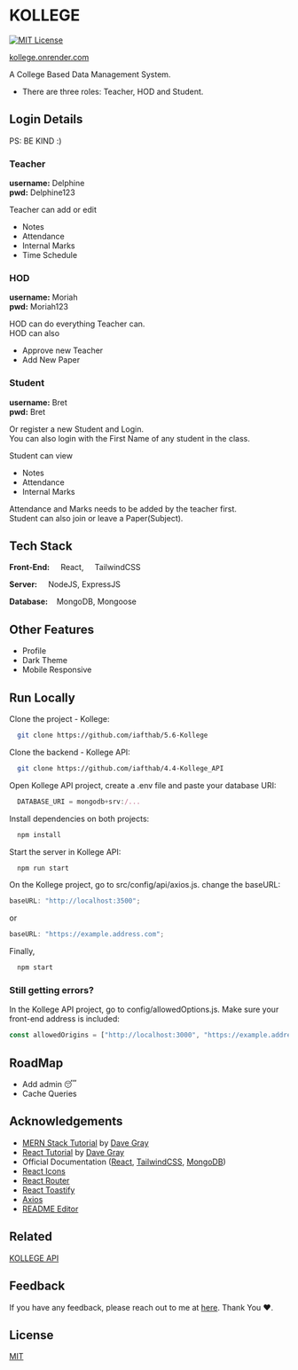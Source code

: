 # KOLLEGE

[![MIT License](https://img.shields.io/badge/License-MIT-green.svg)](https://choosealicense.com/licenses/mit/)

[kollege.onrender.com](https://kollege.onrender.com)

A College Based Data Management System.

- There are three roles: Teacher, HOD and Student.

## Login Details

PS: BE KIND :)

### Teacher

**username:** Delphine  
**pwd:** Delphine123

Teacher can add or edit

- Notes
- Attendance
- Internal Marks
- Time Schedule

### HOD

**username:** Moriah  
**pwd:** Moriah123

HOD can do everything Teacher can.  
HOD can also

- Approve new Teacher
- Add New Paper

### Student

**username:** Bret  
**pwd:** Bret

Or register a new Student and Login.  
You can also login with the First Name of any student in the class.

Student can view

- Notes
- Attendance
- Internal Marks

Attendance and Marks needs to be added by the teacher first.  
Student can also join or leave a Paper(Subject).

## Tech Stack

**Front-End:** <img src="https://cdn.svgporn.com/logos/react.svg" height="12" width="12"> React, <img src="https://cdn.svgporn.com/logos/tailwindcss-icon.svg" height="12" width="12"> TailwindCSS

**Server:** <img src="https://cdn.svgporn.com/logos/nodejs-icon.svg" height="12" width="12"> NodeJS, ExpressJS

**Database:** <img src="https://cdn.svgporn.com/logos/mongodb-icon.svg" height="12" width="12">MongoDB, Mongoose

## Other Features

- Profile
- Dark Theme
- Mobile Responsive

## Run Locally

Clone the project - Kollege:

```bash
  git clone https://github.com/iafthab/5.6-Kollege
```

Clone the backend - Kollege API:

```bash
  git clone https://github.com/iafthab/4.4-Kollege_API
```

Open Kollege API project, create a .env file and paste your database URI:

```javascript
  DATABASE_URI = mongodb+srv:/...
```

Install dependencies on both projects:

```bash
  npm install
```

Start the server in Kollege API:

```bash
  npm run start
```

On the Kollege project, go to src/config/api/axios.js. change the baseURL:

```javascript
baseURL: "http://localhost:3500";
```

or

```javascript
baseURL: "https://example.address.com";
```

Finally,

```bash
  npm start
```

### Still getting errors?

In the Kollege API project, go to config/allowedOptions.js. Make sure your front-end address is included:

```javascript
const allowedOrigins = ["http://localhost:3000", "https://example.address.com"];
```

## RoadMap

- Add admin 😴
- Cache Queries

## Acknowledgements

- [MERN Stack Tutorial](https://www.youtube.com/watch?v=CvCiNeLnZ00&pp=ygUOZGF2ZSBncmF5IGZ1bGw%3D) by [Dave Gray](https://github.com/gitdagray)
- [React Tutorial](https://www.youtube.com/watch?v=RVFAyFWO4go&pp=ygUOZGF2ZSBncmF5IGZ1bGw%3D) by [Dave Gray](https://github.com/gitdagray)
- Official Documentation ([React](https://react.dev/), [TailwindCSS](https://tailwindcss.com/), [MongoDB](https://www.mongodb.com/docs/))
- [React Icons](https://react-icons.github.io/react-icons/search)
- [React Router](https://reactrouter.com/en/main)
- [React Toastify](https://fkhadra.github.io/react-toastify/introduction)
- [Axios](https://axios-http.com/)
- [README Editor](readme.so)

## Related

[KOLLEGE API](https://github.com/afthab-i/4.4-Kollege_API)

## Feedback

If you have any feedback, please reach out to me at [here](mailto:afthabiqbal123@gmail.com). Thank You ❤️.

## License

[MIT](https://choosealicense.com/licenses/mit/)
